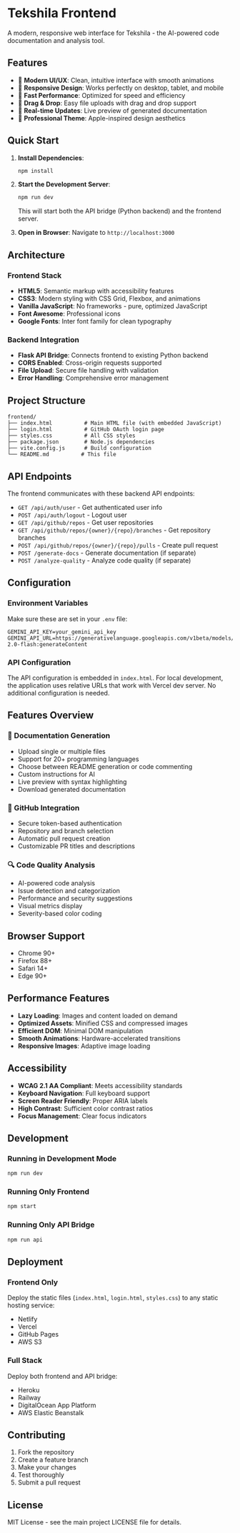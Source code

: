 # Tekshila Frontend

A modern, responsive web interface for Tekshila - the AI-powered code documentation and analysis tool.

## Features

- 🎨 **Modern UI/UX**: Clean, intuitive interface with smooth animations
- 📱 **Responsive Design**: Works perfectly on desktop, tablet, and mobile
- 🚀 **Fast Performance**: Optimized for speed and efficiency
- 🎯 **Drag & Drop**: Easy file uploads with drag and drop support
- 🔄 **Real-time Updates**: Live preview of generated documentation
- 🌙 **Professional Theme**: Apple-inspired design aesthetics

## Quick Start

1. **Install Dependencies**:
   ```bash
   npm install
   ```

2. **Start the Development Server**:
   ```bash
   npm run dev
   ```
   This will start both the API bridge (Python backend) and the frontend server.

3. **Open in Browser**:
   Navigate to `http://localhost:3000`

## Architecture

### Frontend Stack
- **HTML5**: Semantic markup with accessibility features
- **CSS3**: Modern styling with CSS Grid, Flexbox, and animations
- **Vanilla JavaScript**: No frameworks - pure, optimized JavaScript
- **Font Awesome**: Professional icons
- **Google Fonts**: Inter font family for clean typography

### Backend Integration
- **Flask API Bridge**: Connects frontend to existing Python backend
- **CORS Enabled**: Cross-origin requests supported
- **File Upload**: Secure file handling with validation
- **Error Handling**: Comprehensive error management

## Project Structure

```
frontend/
├── index.html          # Main HTML file (with embedded JavaScript)
├── login.html          # GitHub OAuth login page
├── styles.css          # All CSS styles
├── package.json        # Node.js dependencies
├── vite.config.js      # Build configuration
└── README.md          # This file
```

## API Endpoints

The frontend communicates with these backend API endpoints:

- `GET /api/auth/user` - Get authenticated user info
- `POST /api/auth/logout` - Logout user
- `GET /api/github/repos` - Get user repositories
- `GET /api/github/repos/{owner}/{repo}/branches` - Get repository branches
- `POST /api/github/repos/{owner}/{repo}/pulls` - Create pull request
- `POST /generate-docs` - Generate documentation (if separate)
- `POST /analyze-quality` - Analyze code quality (if separate)

## Configuration

### Environment Variables
Make sure these are set in your `.env` file:

```env
GEMINI_API_KEY=your_gemini_api_key
GEMINI_API_URL=https://generativelanguage.googleapis.com/v1beta/models/gemini-2.0-flash:generateContent
```

### API Configuration
The API configuration is embedded in `index.html`. For local development, the application uses relative URLs that work with Vercel dev server. No additional configuration is needed.

## Features Overview

### 📄 Documentation Generation
- Upload single or multiple files
- Support for 20+ programming languages
- Choose between README generation or code commenting
- Custom instructions for AI
- Live preview with syntax highlighting
- Download generated documentation

### 🔗 GitHub Integration
- Secure token-based authentication
- Repository and branch selection
- Automatic pull request creation
- Customizable PR titles and descriptions

### 🔍 Code Quality Analysis
- AI-powered code analysis
- Issue detection and categorization
- Performance and security suggestions
- Visual metrics display
- Severity-based color coding

## Browser Support

- Chrome 90+
- Firefox 88+
- Safari 14+
- Edge 90+

## Performance Features

- **Lazy Loading**: Images and content loaded on demand
- **Optimized Assets**: Minified CSS and compressed images
- **Efficient DOM**: Minimal DOM manipulation
- **Smooth Animations**: Hardware-accelerated transitions
- **Responsive Images**: Adaptive image loading

## Accessibility

- **WCAG 2.1 AA Compliant**: Meets accessibility standards
- **Keyboard Navigation**: Full keyboard support
- **Screen Reader Friendly**: Proper ARIA labels
- **High Contrast**: Sufficient color contrast ratios
- **Focus Management**: Clear focus indicators

## Development

### Running in Development Mode
```bash
npm run dev
```

### Running Only Frontend
```bash
npm start
```

### Running Only API Bridge
```bash
npm run api
```

## Deployment

### Frontend Only
Deploy the static files (`index.html`, `login.html`, `styles.css`) to any static hosting service:
- Netlify
- Vercel
- GitHub Pages
- AWS S3

### Full Stack
Deploy both frontend and API bridge:
- Heroku
- Railway
- DigitalOcean App Platform
- AWS Elastic Beanstalk

## Contributing

1. Fork the repository
2. Create a feature branch
3. Make your changes
4. Test thoroughly
5. Submit a pull request

## License

MIT License - see the main project LICENSE file for details.